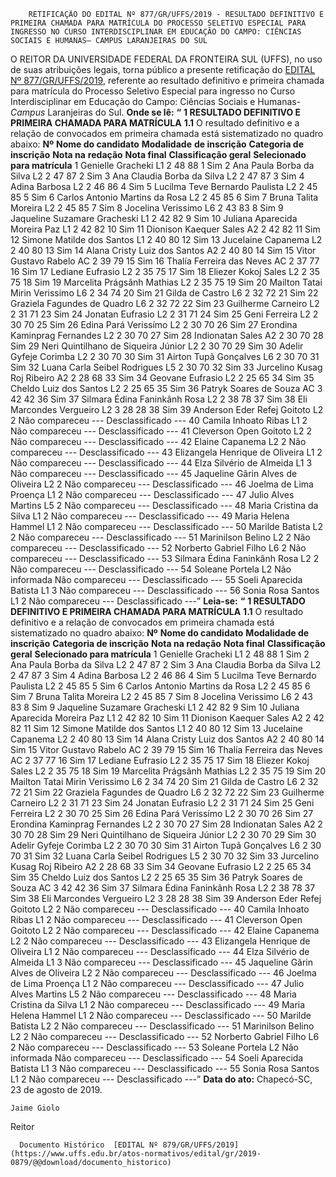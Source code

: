         RETIFICAÇÃO DO EDITAL Nº 877/GR/UFFS/2019 - RESULTADO DEFINITIVO E PRIMEIRA CHAMADA PARA MATRÍCULA DO PROCESSO SELETIVO ESPECIAL PARA INGRESSO NO CURSO INTERDISCIPLINAR EM EDUCAÇÃO DO CAMPO: CIÊNCIAS SOCIAIS E HUMANAS– CAMPUS LARANJEIRAS DO SUL  

 O REITOR DA UNIVERSIDADE FEDERAL DA FRONTEIRA SUL (UFFS), no uso de suas atribuições legais, torna público a presente retificação do [EDITAL Nº 877/GR/UFFS/2019](https://www.uffs.edu.br/atos-normativos/edital/gr/2019-0877), referente ao resultado definitivo e primeira chamada para matrícula do Processo Seletivo Especial para ingresso no Curso Interdisciplinar em Educação do Campo: Ciências Sociais e Humanas- *Campus*  Laranjeiras do Sul.   **Onde se lê:** **“** **1 RESULTADO DEFINITIVO E PRIMEIRA CHAMADA PARA MATRÍCULA** **1.1**  O resultado definitivo e a relação de convocados em primeira chamada está sistematizado no quadro abaixo:     **Nº**    **Nome do candidato**   **Modalidade** **de inscrição**   **Categoria de inscrição**   **Nota na** **redação**   **Nota final**   **Classificação geral**   **Selecionado para matrícula**     1   Genielle Gracheki   L1   2   48   88   1   Sim     2   Ana Paula Borba da Silva   L2   2   47   87   2   Sim     3   Ana Claudia Borba da Silva   L2   2   47   87   3   Sim     4   Adina Barbosa   L2   2   46   86   4   Sim     5   Lucilma Teve Bernardo Paulista   L2   2   45   85   5   Sim     6   Carlos Antonio Martins da Rosa   L2   2   45   85   6   Sim     7   Bruna Talita Moreira   L2   2   45   85   7   Sim     8   Jocelina Verissimo   L6   2   43   83   8   Sim     9   Jaqueline Suzamare Gracheski   L1   2   42   82   9   Sim     10   Juliana Aparecida Moreira Paz   L1   2   42   82   10   Sim     11   Dionison Kaequer Sales   A2   2   42   82   11   Sim     12   Simone Matilde dos Santos   L1   2   40   80   12   Sim     13   Jucelaine Capanema   L2   2   40   80   13   Sim     14   Alana Cristy Luiz dos Santos   A2   2   40   80   14   Sim     15   Vitor Gustavo Rabelo   AC   2   39   79   15   Sim     16   Thalía Ferreira das Neves   AC   2   37   77   16   Sim     17   Lediane Eufrasio   L2   2   35   75   17   Sim     18   Eliezer Kokoj Sales   L2   2   35   75   18   Sim     19   Marcelita Prágsãnh Mathias   L2   2   35   75   19   Sim     20   Mailton Tatai Mirin Verissimo   L6   2   34   74   20   Sim     21   Gilda de Castro   L6   2   32   72   21   Sim     22   Graziela Fagundes de Quadro   L6   2   32   72   22   Sim     23   Guilherme Carneiro   L2   2   31   71   23   Sim     24   Jonatan Eufrasio   L2   2   31   71   24   Sim     25   Geni Ferreira   L2   2   30   70   25   Sim     26   Edina Pará Verissímo   L2   2   30   70   26   Sim     27   Erondina Kaminprag Fernandes   L2   2   30   70   27   Sim     28   Indionatan Sales   A2   2   30   70   28   Sim     29   Neri Quintilhano de Siqueira Júnior   L2   2   30   70   29   Sim     30   Adelir Gyfeje Corimba   L2   2   30   70   30   Sim     31   Airton Tupã Gonçalves   L6   2   30   70   31   Sim     32   Luana Carla Seibel Rodrigues   L5   2   30   70   32   Sim     33   Jurcelino Kusag Roj Ribeiro   A2   2   28   68   33   Sim     34   Geovane Eufrasio   L2   2   25   65   34   Sim     35   Cheldo Luiz dos Santos   L2   2   25   65   35   Sim     36   Patryk Soares de Souza   AC   3   42   42   36   Sim     37   Silmara Édina Faninkânh Rosa   L2   2   38   78   37   Sim     38   Eli Marcondes Vergueiro   L2   3   28   28   38   Sim     39   Anderson Eder Refej Goitoto   L2   2   Não compareceu   ---   Desclassificado   ---     40   Camila Inhoato Ribas   L1   2   Não compareceu   ---   Desclassificado   ---     41   Cleverson Open Goitoto   L2   2   Não compareceu   ---   Desclassificado   ---     42   Elaine Capanema   L2   2   Não compareceu   ---   Desclassificado   ---     43   Elizangela Henrique de Oliveira   L1   2   Não compareceu   ---   Desclassificado   ---     44   Elza Silvério de Almeida   L1   3   Não compareceu   ---   Desclassificado   ---     45   Jaqueline Gãrin Alves de Oliveira   L2   2   Não compareceu   ---   Desclassificado   ---     46   Joelma de Lima Proença   L1   2   Não compareceu   ---   Desclassificado   ---     47   Julio Alves Martins   L5   2   Não compareceu   ---   Desclassificado   ---     48   Maria Cristina da Silva   L1   2   Não compareceu   ---   Desclassificado   ---     49   Maria Helena Hammel   L1   2   Não compareceu   ---   Desclassificado   ---     50   Marilde Batista   L2   2   Não compareceu   ---   Desclassificado   ---     51   Marinilson Belino   L2   2   Não compareceu   ---   Desclassificado   ---     52   Norberto Gabriel Filho   L6   2   Não compareceu   ---   Desclassificado   ---     53   Silmara Édina Faninkânh Rosa   L2   2   Não compareceu   ---   Desclassificado   ---     54   Soleane Portela   L2   Não informada   Não compareceu   ---   Desclassificado   ---     55   Soeli Aparecida Batista   L1   3   Não compareceu   ---   Desclassificado   ---     56   Sonia Rosa Santos   L1   2   Não compareceu   ---   Desclassificado   ---”       **Leia-se:** **“** **1 RESULTADO DEFINITIVO E PRIMEIRA CHAMADA PARA MATRÍCULA** **1.1**  O resultado definitivo e a relação de convocados em primeira chamada está sistematizado no quadro abaixo:     **Nº**    **Nome do candidato**   **Modalidade de inscrição**   **Categoria de inscrição**   **Nota na redação**   **Nota final**   **Classificação geral**   **Selecionado para matrícula**     1   Genielle Gracheki   L1   2   48   88   1   Sim     2   Ana Paula Borba da Silva   L2   2   47   87   2   Sim     3   Ana Claudia Borba da Silva   L2   2   47   87   3   Sim     4   Adina Barbosa   L2   2   46   86   4   Sim     5   Lucilma Teve Bernardo Paulista   L2   2   45   85   5   Sim     6   Carlos Antonio Martins da Rosa   L2   2   45   85   6   Sim     7   Bruna Talita Moreira   L2   2   45   85   7   Sim     8   Jocelina Verissimo   L6   2   43   83   8   Sim     9   Jaqueline Suzamare Gracheski   L1   2   42   82   9   Sim     10   Juliana Aparecida Moreira Paz   L1   2   42   82   10   Sim     11   Dionison Kaequer Sales   A2   2   42   82   11   Sim     12   Simone Matilde dos Santos   L1   2   40   80   12   Sim     13   Jucelaine Capanema   L2   2   40   80   13   Sim     14   Alana Cristy Luiz dos Santos   A2   2   40   80   14   Sim     15   Vitor Gustavo Rabelo   AC   2   39   79   15   Sim     16   Thalía Ferreira das Neves   AC   2   37   77   16   Sim     17   Lediane Eufrasio   L2   2   35   75   17   Sim     18   Eliezer Kokoj Sales   L2   2   35   75   18   Sim     19   Marcelita Prágsãnh Mathias   L2   2   35   75   19   Sim     20   Mailton Tatai Mirin Verissimo   L6   2   34   74   20   Sim     21   Gilda de Castro   L6   2   32   72   21   Sim     22   Graziela Fagundes de Quadro   L6   2   32   72   22   Sim     23   Guilherme Carneiro   L2   2   31   71   23   Sim     24   Jonatan Eufrasio   L2   2   31   71   24   Sim     25   Geni Ferreira   L2   2   30   70   25   Sim     26   Edina Pará Verissímo   L2   2   30   70   26   Sim     27   Erondina Kaminprag Fernandes   L2   2   30   70   27   Sim     28   Indionatan Sales   A2   2   30   70   28   Sim     29   Neri Quintilhano de Siqueira Júnior   L2   2   30   70   29   Sim     30   Adelir Gyfeje Corimba   L2   2   30   70   30   Sim     31   Airton Tupã Gonçalves   L6   2   30   70   31   Sim     32   Luana Carla Seibel Rodrigues   L5   2   30   70   32   Sim     33   Jurcelino Kusag Roj Ribeiro   A2   2   28   68   33   Sim     34   Geovane Eufrasio   L2   2   25   65   34   Sim     35   Cheldo Luiz dos Santos   L2   2   25   65   35   Sim     36   Patryk Soares de Souza   AC   3   42   42   36   Sim     37   Silmara Édina Faninkânh Rosa   L2   2   38   78   37   Sim     38   Eli Marcondes Vergueiro   L2   3   28   28   38   Sim     39   Anderson Eder Refej Goitoto   L2   2   Não compareceu   ---   Desclassificado   ---     40   Camila Inhoato Ribas   L1   2   Não compareceu   ---   Desclassificado   ---     41   Cleverson Open Goitoto   L2   2   Não compareceu   ---   Desclassificado   ---     42   Elaine Capanema   L2   2   Não compareceu   ---   Desclassificado   ---     43   Elizangela Henrique de Oliveira   L1   2   Não compareceu   ---   Desclassificado   ---     44   Elza Silvério de Almeida   L1   3   Não compareceu   ---   Desclassificado   ---     45   Jaqueline Gãrin Alves de Oliveira   L2   2   Não compareceu   ---   Desclassificado   ---     46   Joelma de Lima Proença   L1   2   Não compareceu   ---   Desclassificado   ---     47   Julio Alves Martins   L5   2   Não compareceu   ---   Desclassificado   ---     48   Maria Cristina da Silva   L1   2   Não compareceu   ---   Desclassificado   ---     49   Maria Helena Hammel   L1   2   Não compareceu   ---   Desclassificado   ---     50   Marilde Batista   L2   2   Não compareceu   ---   Desclassificado   ---     51   Marinilson Belino   L2   2   Não compareceu   ---   Desclassificado   ---     52   Norberto Gabriel Filho   L6   2   Não compareceu   ---   Desclassificado   ---     53   Soleane Portela   L2   Não informada   Não compareceu   ---   Desclassificado   ---     54   Soeli Aparecida Batista   L1   3   Não compareceu   ---   Desclassificado   ---     55   Sonia Rosa Santos   L1   2   Não compareceu   ---   Desclassificado   ---”            **Data do ato:** Chapecó-SC, 23 de agosto de 2019.   
 

    Jaime Giolo   
 Reitor 

      Documento Histórico  [EDITAL Nº 879/GR/UFFS/2019](https://www.uffs.edu.br/atos-normativos/edital/gr/2019-0879/@@download/documento_historico)     
      